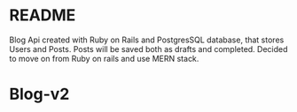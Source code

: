 # README

 Blog Api created with Ruby on Rails and PostgresSQL database, that stores Users and Posts. 
 Posts will be saved both as drafts and completed. Decided to move on from Ruby on rails and use MERN stack.
 
# Blog-v2
